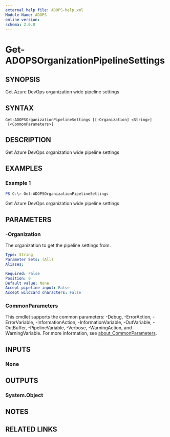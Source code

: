 ```yaml
---
external help file: ADOPS-help.xml
Module Name: ADOPS
online version:
schema: 2.0.0
---
```


# Get-ADOPSOrganizationPipelineSettings

## SYNOPSIS
Get Azure DevOps organization wide pipeline settings

## SYNTAX

```
Get-ADOPSOrganizationPipelineSettings [[-Organization] <String>]
 [<CommonParameters>]
```

## DESCRIPTION
Get Azure DevOps organization wide pipeline settings

## EXAMPLES

### Example 1
```powershell
PS C:\> Get-ADOPSOrganizationPipelineSettings
```

Get Azure DevOps organization wide pipeline settings

## PARAMETERS

### -Organization
The organization to get the pipeline settings from.

```yaml
Type: String
Parameter Sets: (All)
Aliases:

Required: False
Position: 0
Default value: None
Accept pipeline input: False
Accept wildcard characters: False
```

### CommonParameters
This cmdlet supports the common parameters: -Debug, -ErrorAction, -ErrorVariable, -InformationAction, -InformationVariable, -OutVariable, -OutBuffer, -PipelineVariable, -Verbose, -WarningAction, and -WarningVariable. For more information, see [about_CommonParameters](http://go.microsoft.com/fwlink/?LinkID=113216).

## INPUTS

### None

## OUTPUTS

### System.Object
## NOTES

## RELATED LINKS
